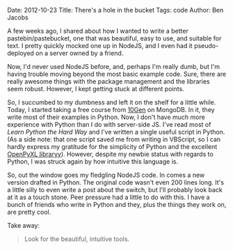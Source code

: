 Date: 2012-10-23
Title: There's a hole in the bucket
Tags: code
Author: Ben Jacobs

A few weeks ago, I shared about how I wanted to write a better pastebin/pastebucket, one that was beautiful, easy to use, and suitable for text. I pretty quickly mocked one up in NodeJS, and I even had it pseudo-deployed on a server owned by a friend.

Now, I'd never used NodeJS before, and, perhaps I'm really dumb, but I'm having trouble moving beyond the most basic example code. Sure, there are really awesome things with the package management and the libraries seem robust. However, I kept getting stuck at different points.

So, I succumbed to my dumbness and left it on the shelf for a little while. Today, I started taking a free course from [10Gen](http://www.10gen.com) on MongoDB. In it, they write most of their examples in Python. Now, I don't have much more experience with Python than I do with server-side JS. I've read most of *Learn Python the Hard Way* and I've written a single useful script in Python. (As a side note: that one script saved me from writing in VBScript, so I can hardly express my gratitude for the simplicity of Python and the excellent [OpenPyXL libraryy](http://packages.python.org/openpyxl/)). However, despite my newbie status with regards to Python, I was struck again by how intuitive this language is.

So, out the window goes my fledgling NodeJS code. In comes a new version drafted in Python. The original code wasn't even 200 lines long. It's a little silly to even write a post about the switch, but I'll probably look back at it as a touch stone. Peer pressure had a little to do with this. I have a bunch of friends who write in Python and they, plus the things they work on, are pretty cool.

Take away:
> Look for the beautiful, intuitive tools.
